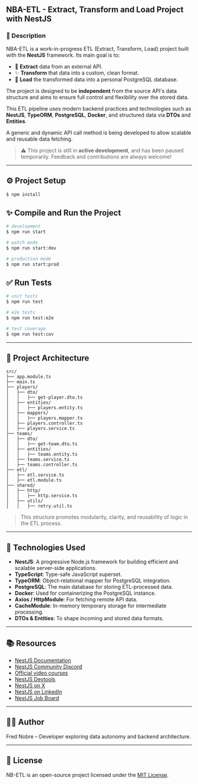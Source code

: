 ## NBA-ETL - Extract, Transform and Load Project with NestJS

### 📄 Description
NBA-ETL is a work-in-progress ETL (Extract, Transform, Load) project built with the **NestJS** framework. Its main goal is to:

- 🚀 **Extract** data from an external API.
- ✨ **Transform** that data into a custom, clean format.
- 📂 **Load** the transformed data into a personal PostgreSQL database.

The project is designed to be **independent** from the source API's data structure and aims to ensure full control and flexibility over the stored data. 

This ETL pipeline uses modern backend practices and technologies such as **NestJS**, **TypeORM**, **PostgreSQL**, **Docker**, and structured data via **DTOs** and **Entities**.

A generic and dynamic API call method is being developed to allow scalable and reusable data fetching.

> ⚠️ This project is still in **active development**, and has been paused temporarily. Feedback and contributions are always welcome!

---

## ⚙️ Project Setup

```bash
$ npm install
```

## ✨ Compile and Run the Project

```bash
# development
$ npm run start

# watch mode
$ npm run start:dev

# production mode
$ npm run start:prod
```

## ✅ Run Tests

```bash
# unit tests
$ npm run test

# e2e tests
$ npm run test:e2e

# test coverage
$ npm run test:cov
```

---

## 🧱 Project Architecture

```
src/
├── app.module.ts
├── main.ts
├── players/
│   ├── dto/
│   │   ├── get-player.dto.ts
│   ├── entities/
│   │   ├── players.entity.ts
│   ├── mappers/
│   │   ├── players.mapper.ts
│   ├── players.controller.ts
│   ├── players.service.ts
├── teams/
│   ├── dto/
│   │   ├── get-team.dto.ts
│   ├── entities/
│   │   ├── teams.entity.ts
│   ├── teams.service.ts
│   ├── teams.controller.ts
├── etl/
│   ├── etl.service.ts
│   ├── etl.module.ts
├── shared/
│   ├── http/
│   │   ├── http.service.ts
│   ├── utils/
│   │   ├── retry.util.ts
```

> This structure promotes modularity, clarity, and reusability of logic in the ETL process.

---

## 🧰 Technologies Used
- **NestJS**: A progressive Node.js framework for building efficient and scalable server-side applications.
- **TypeScript**: Type-safe JavaScript superset.
- **TypeORM**: Object-relational mapper for PostgreSQL integration.
- **PostgreSQL**: The main database for storing ETL-processed data.
- **Docker**: Used for containerizing the PostgreSQL instance.
- **Axios / HttpModule**: For fetching remote API data.
- **CacheModule**: In-memory temporary storage for intermediate processing.
- **DTOs & Entities**: To shape incoming and stored data formats.

---

## 📚 Resources
- [NestJS Documentation](https://docs.nestjs.com)
- [NestJS Community Discord](https://discord.gg/G7Qnnhy)
- [Official video courses](https://courses.nestjs.com/)
- [NestJS Devtools](https://devtools.nestjs.com)
- [NestJS on X](https://x.com/nestframework)
- [NestJS on LinkedIn](https://linkedin.com/company/nestjs)
- [NestJS Job Board](https://jobs.nestjs.com)

---

## 👨🏿 Author

Fred Nobre – Developer exploring data autonomy and backend architecture.

---

## 🚀 License

NB-ETL is an open-source project licensed under the [MIT License](https://github.com/nestjs/nest/blob/master/LICENSE).

